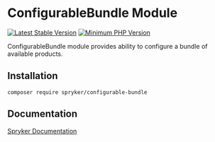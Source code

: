 # ConfigurableBundle Module
[![Latest Stable Version](https://poser.pugx.org/spryker/configurable-bundle/v/stable.svg)](https://packagist.org/packages/spryker/configurable-bundle)
[![Minimum PHP Version](https://img.shields.io/badge/php-%3E%3D%208.1-8892BF.svg)](https://php.net/)

ConfigurableBundle module provides ability to configure a bundle of available products.

## Installation

```
composer require spryker/configurable-bundle
```

## Documentation

[Spryker Documentation](https://docs.spryker.com)
